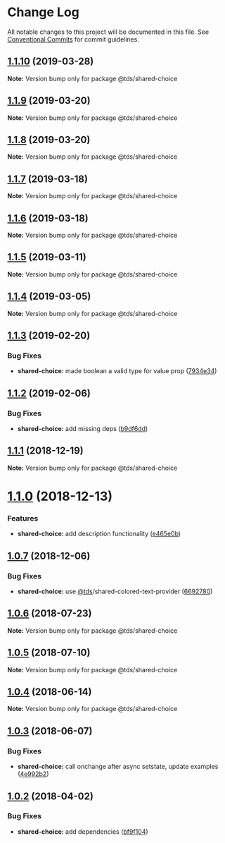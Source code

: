 # Change Log

All notable changes to this project will be documented in this file.
See [Conventional Commits](https://conventionalcommits.org) for commit guidelines.

## [1.1.10](https://github.com/telus/tds-core/compare/@tds/shared-choice@1.1.9...@tds/shared-choice@1.1.10) (2019-03-28)

**Note:** Version bump only for package @tds/shared-choice





## [1.1.9](https://github.com/telus/tds-core/compare/@tds/shared-choice@1.1.8...@tds/shared-choice@1.1.9) (2019-03-20)

**Note:** Version bump only for package @tds/shared-choice





## [1.1.8](https://github.com/telus/tds-core/compare/@tds/shared-choice@1.1.7...@tds/shared-choice@1.1.8) (2019-03-20)

**Note:** Version bump only for package @tds/shared-choice





## [1.1.7](https://github.com/telus/tds-core/compare/@tds/shared-choice@1.1.6...@tds/shared-choice@1.1.7) (2019-03-18)

**Note:** Version bump only for package @tds/shared-choice





## [1.1.6](https://github.com/telus/tds-core/compare/@tds/shared-choice@1.1.5...@tds/shared-choice@1.1.6) (2019-03-18)

**Note:** Version bump only for package @tds/shared-choice





## [1.1.5](https://github.com/telus/tds-core/compare/@tds/shared-choice@1.1.4...@tds/shared-choice@1.1.5) (2019-03-11)

**Note:** Version bump only for package @tds/shared-choice





## [1.1.4](https://github.com/telus/tds-core/compare/@tds/shared-choice@1.1.3...@tds/shared-choice@1.1.4) (2019-03-05)

**Note:** Version bump only for package @tds/shared-choice





## [1.1.3](https://github.com/telus/tds-core/compare/@tds/shared-choice@1.1.2...@tds/shared-choice@1.1.3) (2019-02-20)

### Bug Fixes

- **shared-choice:** made boolean a valid type for value prop ([7934e34](https://github.com/telus/tds-core/commit/7934e34))

## [1.1.2](https://github.com/telus/tds-core/compare/@tds/shared-choice@1.1.1...@tds/shared-choice@1.1.2) (2019-02-06)

### Bug Fixes

- **shared-choice:** add missing deps ([b9df6dd](https://github.com/telus/tds-core/commit/b9df6dd))

<a name="1.1.1"></a>

## [1.1.1](https://github.com/telus/tds-core/compare/@tds/shared-choice@1.1.0...@tds/shared-choice@1.1.1) (2018-12-19)

**Note:** Version bump only for package @tds/shared-choice

<a name="1.1.0"></a>

# [1.1.0](https://github.com/telus/tds-core/compare/@tds/shared-choice@1.0.7...@tds/shared-choice@1.1.0) (2018-12-13)

### Features

- **shared-choice:** add description functionality ([e465e0b](https://github.com/telus/tds-core/commit/e465e0b))

<a name="1.0.7"></a>

## [1.0.7](https://github.com/telus/tds-core/compare/@tds/shared-choice@1.0.6...@tds/shared-choice@1.0.7) (2018-12-06)

### Bug Fixes

- **shared-choice:** use [@tds](https://github.com/tds)/shared-colored-text-provider ([6692780](https://github.com/telus/tds-core/commit/6692780))

<a name="1.0.6"></a>

## [1.0.6](https://github.com/telus/tds-core/compare/@tds/shared-choice@1.0.5...@tds/shared-choice@1.0.6) (2018-07-23)

**Note:** Version bump only for package @tds/shared-choice

<a name="1.0.5"></a>

## [1.0.5](https://github.com/telus/tds-core/compare/@tds/shared-choice@1.0.4...@tds/shared-choice@1.0.5) (2018-07-10)

**Note:** Version bump only for package @tds/shared-choice

<a name="1.0.4"></a>

## [1.0.4](https://github.com/telusdigital/tds-core/compare/@tds/shared-choice@1.0.3...@tds/shared-choice@1.0.4) (2018-06-14)

**Note:** Version bump only for package @tds/shared-choice

<a name="1.0.3"></a>

## [1.0.3](https://github.com/telus/tds-core/compare/@tds/shared-choice@1.0.2...@tds/shared-choice@1.0.3) (2018-06-07)

### Bug Fixes

- **shared-choice:** call onchange after async setstate, update examples ([4e992b2](https://github.com/telus/tds-core/commit/4e992b2))

<a name="1.0.2"></a>

## [1.0.2](https://github.com/telusdigital/tds/compare/@tds/shared-choice@1.0.1...@tds/shared-choice@1.0.2) (2018-04-02)

### Bug Fixes

- **shared-choice:** add dependencies ([bf9f104](https://github.com/telusdigital/tds/commit/bf9f104))
